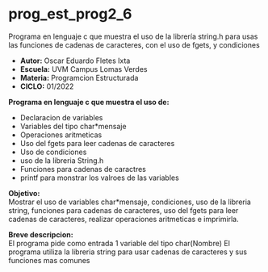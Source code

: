 # prog_est_prog2_6
Programa en lenguaje c que muestra el uso de la librería string.h para usas las funciones de cadenas de caracteres, con el uso de fgets, y condiciones 
* <b> Autor:</b> Oscar Eduardo Fletes Ixta
* <b> Escuela:</b> UVM Campus Lomas Verdes
* <b> Materia:</b> Programcion Estructurada
* <b> CICLO:</b> 01/2022

<b> Programa en lenguaje c que muestra el uso de:</b>
* Declaracion de variables 
* Variables del tipo char*mensaje
* Operaciones aritmeticas  
* Uso del fgets para leer cadenas de caracteres
* Uso de condiciones
* uso de la libreria String.h
* Funciones para cadenas de caractres 
* printf para monstrar los valroes de las variables

<b> Objetivo:</b>
<br>
Mostrar el uso de variables char*mensaje, condiciones, uso de la libreria string, funciones para cadenas de caracteres, uso del fgets para leer cadenas de caracteres, realizar operaciones aritmeticas e imprimirla.

<b> Breve descripcion:</b>
<br>
El programa  pide como entrada 1 variable del tipo char(Nombre)
El programa utiliza la libreria string para usar cadenas de caracteres y sus funciones mas comunes
